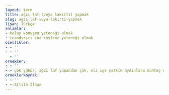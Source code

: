 ```yaml
---
layout: term
title: ağzı laf (veya lakırtı) yapmak
slug: agzi-laf-veya-lakirti-yapmak
lisan: Türkçe
anlamlar:
- kolay konuşma yeteneği olmak
- inandırıcı söz söyleme yeteneği olmak
ozellikler:
- - ''
- - ''
  - ''
ornekler:
- - ''
- - Çok şükür, ağzı laf yapandan çok, eli işe yatkın aydınlara muhtaç olduğumuzu anlar gibiyiz.
orneklerkaynak:
- - ''
- - Attilâ İlhan
---
```


